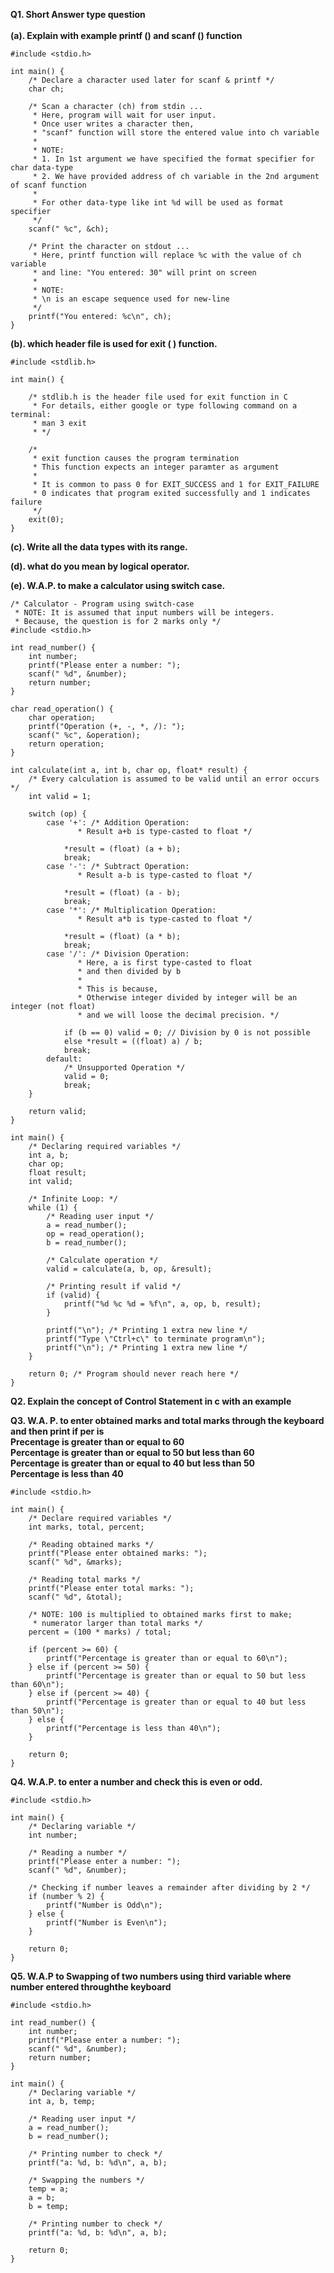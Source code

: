 **Q1. Short Answer type question** <br /><br />
**(a). Explain with example printf () and scanf () function**

```
#include <stdio.h>

int main() {
	/* Declare a character used later for scanf & printf */
	char ch;

	/* Scan a character (ch) from stdin ...
	 * Here, program will wait for user input.
	 * Once user writes a character then,
	 * "scanf" function will store the entered value into ch variable
	 * 
	 * NOTE: 
	 * 1. In 1st argument we have specified the format specifier for char data-type
	 * 2. We have provided address of ch variable in the 2nd argument of scanf function
	 *
	 * For other data-type like int %d will be used as format specifier 
	 */
	scanf(" %c", &ch);

	/* Print the character on stdout ...
	 * Here, printf function will replace %c with the value of ch variable
	 * and line: "You entered: 30" will print on screen
	 *
	 * NOTE:
	 * \n is an escape sequence used for new-line
	 */
	printf("You entered: %c\n", ch);
}
```

**(b). which header file is used for exit ( ) function.**

```
#include <stdlib.h>

int main() {

	/* stdlib.h is the header file used for exit function in C
	 * For details, either google or type following command on a terminal:
	 * man 3 exit
	 * */

	/*
	 * exit function causes the program termination
	 * This function expects an integer paramter as argument
	 *
	 * It is common to pass 0 for EXIT_SUCCESS and 1 for EXIT_FAILURE
	 * 0 indicates that program exited successfully and 1 indicates failure
	 */
	exit(0);
}
```

**(c). Write all the data types with its range.**

**(d). what do you mean by logical operator.**

**(e). W.A.P. to make a calculator using switch case.**

```
/* Calculator - Program using switch-case
 * NOTE: It is assumed that input numbers will be integers.
 * Because, the question is for 2 marks only */
#include <stdio.h>

int read_number() {
	int number;
	printf("Please enter a number: ");
	scanf(" %d", &number);
	return number;
}

char read_operation() {
	char operation;
	printf("Operation (+, -, *, /): ");
	scanf(" %c", &operation);
	return operation;
}

int calculate(int a, int b, char op, float* result) {
	/* Every calculation is assumed to be valid until an error occurs */
	int valid = 1;

	switch (op) {
		case '+': /* Addition Operation:
			   * Result a+b is type-casted to float */

			*result = (float) (a + b);
			break;
		case '-': /* Subtract Operation:
			   * Result a-b is type-casted to float */

			*result = (float) (a - b);
			break;
		case '*': /* Multiplication Operation:
			   * Result a*b is type-casted to float */

			*result = (float) (a * b);
			break;
		case '/': /* Division Operation:
			   * Here, a is first type-casted to float
			   * and then divided by b
			   *
			   * This is because,
			   * Otherwise integer divided by integer will be an integer (not float)
			   * and we will loose the decimal precision. */

			if (b == 0) valid = 0; // Division by 0 is not possible
			else *result = ((float) a) / b;
			break;
		default:
			/* Unsupported Operation */
			valid = 0;
			break;
	}

	return valid;
}

int main() {
	/* Declaring required variables */
	int a, b;
	char op;
	float result;
	int valid;

	/* Infinite Loop: */
	while (1) {
		/* Reading user input */
		a = read_number();
		op = read_operation();
		b = read_number();

		/* Calculate operation */
		valid = calculate(a, b, op, &result);

		/* Printing result if valid */
		if (valid) {
			printf("%d %c %d = %f\n", a, op, b, result);
		}

		printf("\n"); /* Printing 1 extra new line */
		printf("Type \"Ctrl+c\" to terminate program\n");
		printf("\n"); /* Printing 1 extra new line */
	}

	return 0; /* Program should never reach here */
}
```
**Q2. Explain the concept of Control Statement in c with an example**

**Q3. W.A. P. to enter obtained marks and total marks through the keyboard and then print if per is** <br/>
**Precentage is greater than or equal to 60** <br/>
**Percentage is greater than or equal to 50 but less than 60** <br/>
**Percentage is greater than or equal to 40 but less than 50** <br/>
**Percentage is less than 40** <br/>
```
#include <stdio.h>

int main() {
	/* Declare required variables */
	int marks, total, percent;

	/* Reading obtained marks */
	printf("Please enter obtained marks: ");
	scanf(" %d", &marks);

	/* Reading total marks */
	printf("Please enter total marks: ");
	scanf(" %d", &total);

	/* NOTE: 100 is multiplied to obtained marks first to make;
	 * numerator larger than total marks */
	percent = (100 * marks) / total;

	if (percent >= 60) {
		printf("Percentage is greater than or equal to 60\n");
	} else if (percent >= 50) {
		printf("Percentage is greater than or equal to 50 but less than 60\n");
	} else if (percent >= 40) {
		printf("Percentage is greater than or equal to 40 but less than 50\n");
	} else {
		printf("Percentage is less than 40\n");
	}

	return 0;
}
```

**Q4. W.A.P. to enter a number and check this is even or odd.**
```
#include <stdio.h>

int main() {
	/* Declaring variable */
	int number;

	/* Reading a number */
	printf("Please enter a number: ");
	scanf(" %d", &number);

	/* Checking if number leaves a remainder after dividing by 2 */
	if (number % 2) {
		printf("Number is Odd\n");
	} else {
		printf("Number is Even\n");
	}

	return 0;
}
```

**Q5. W.A.P to Swapping of two numbers using third variable where number entered throughthe keyboard**
```
#include <stdio.h>

int read_number() {
	int number;
	printf("Please enter a number: ");
	scanf(" %d", &number);
	return number;
}

int main() {
	/* Declaring variable */
	int a, b, temp;

	/* Reading user input */
	a = read_number();
	b = read_number();

	/* Printing number to check */
	printf("a: %d, b: %d\n", a, b);

	/* Swapping the numbers */
	temp = a;
	a = b;
	b = temp;

	/* Printing number to check */
	printf("a: %d, b: %d\n", a, b);

	return 0;
}
```
